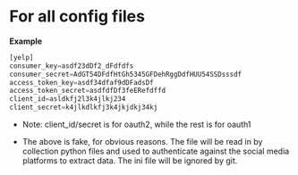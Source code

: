 # For all config files

**Example**

```python
[yelp]
consumer_key=asdf23dDf2_dFdfdfs
consumer_secret=AdGT54DFdfHtGh5345GFDehRggDdfHUU54SSDsssdf
access_token_key=asdf34dfaf9dDFadsDf
access_token_secret=asdfdfDf3feERefdffd
client_id=asldkfj2l3k4jlkj234
client_secret=k4jlkdlkfj3k4jkjdkj34kj
```

* Note: client_id/secret is for oauth2, while the rest is for oauth1

* The above is fake, for obvious reasons. The file will be read in by collection python files and used to authenticate against the social media platforms to extract data. The ini file will be ignored by git.

